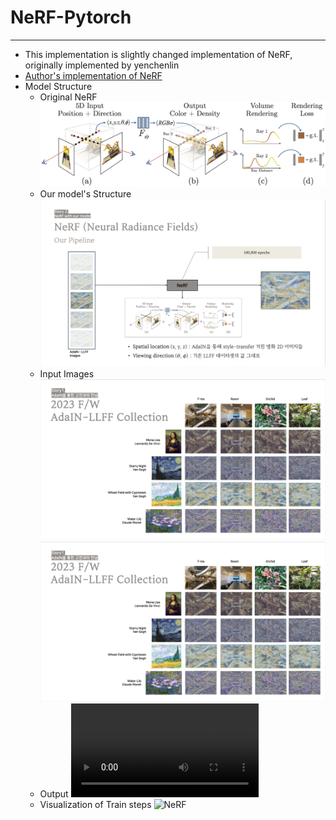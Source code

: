 # NeRF-Pytorch
---
- This implementation is slightly changed implementation of NeRF, originally implemented by yenchenlin
- [Author's implementation of NeRF](https://github.com/yenchenlin/nerf-pytorch)
- Model Structure
  - Original NeRF
![NeRF](model/NeRF/imgs/pipeline.jpg)
  - Our model's Structure
    ![NeRF](model/NeRF/imgs/Nerf.png)
  - Input Images
    ![NeRF](model/NeRF/imgs/Input.png)
    <img src="model/NeRF/imgs/Input.png">
  - Output
    ![NeRF](model/NeRF/imgs/orchids_test_spiral_100000_rgb.mp4)
  - Visualization of Train steps
    ![NeRF](model/NeRF/imgs/training.gif)

